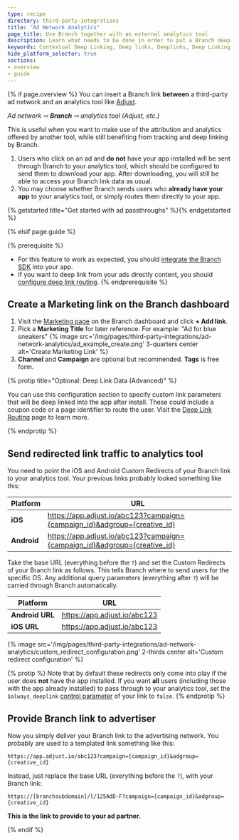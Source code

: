 ```yaml
---
type: recipe
directory: third-party-integrations
title: "Ad Network Analytics"
page_title: Use Branch together with an external analytics tool
description: Learn what needs to be done in order to put a Branch deep link in between a third party ad network and a third party measurement service.
keywords: Contextual Deep Linking, Deep links, Deeplinks, Deep Linking, Deeplinking, Deferred Deep Linking, Deferred Deeplinking, Google App Indexing, Google App Invites, Apple Universal Links, Apple Spotlight Search, Facebook App Links, AppLinks, Deepviews, Deep views, Ad Measurement, third party ad measurement, ad network
hide_platform_selector: true
sections:
- overview
- guide
---
```


{% if page.overview %}
You can insert a Branch link **between** a third-party ad network and an analytics tool like [Adjust](https://www.adjust.com).

_Ad network ⇨ **Branch** ⇨ analytics tool (Adjust, etc.)_

This is useful when you want to make use of the attribution and analytics offered by another tool, while still benefiting from tracking and deep linking by Branch.

1. Users who click on an ad and **do not** have your app installed will be sent through Branch to your analytics tool, which should be configured to send them to download your app. After downloading, you will still be able to access your Branch link data as usual.
1. You may choose whether Branch sends users who **already have your app** to your analytics tool, or simply routes them directly to your app.

{% getstarted title="Get started with ad passthroughs" %}{% endgetstarted %}

{% elsif page.guide %}

{% prerequisite %}
- For this feature to work as expected, you should [integrate the Branch SDK]({{base.url}}/getting-started/sdk-integration-guide) into your app.
- If you want to deep link from your ads directly content, you should [configure deep link routing]({{base.url}}/getting-started/deep-link-routing).
{% endprerequisite %}

## Create a Marketing link on the Branch dashboard

1. Visit the [Marketing page](https://dashboard.branch.io/#/marketing) on the Branch dashboard and click **+ Add link**.
1. Pick a **Marketing Title** for later reference. For example: "Ad for blue sneakers" {% image src='/img/pages/third-party-integrations/ad-network-analytics/ad_example_create.png' 3-quarters center alt='Create Marketing Link' %}
1. **Channel** and **Campaign** are optional but recommended. **Tags** is free form.

{% protip title="Optional: Deep Link Data (Advanced)" %}

You can use this configuration section to specify custom link parameters that will be deep linked into the app after install. These could include a coupon code or a page identifier to route the user. Visit the [Deep Link Routing]({{base.url}}/getting-started/deep-link-routing) page to learn more.

{% endprotip %}

## Send redirected link traffic to analytics tool

You need to point the iOS and Android Custom Redirects of your Branch link to your analytics tool. Your previous links probably looked something like this:

| Platform | URL
| --- | ---
| **iOS** | https://app.adjust.io/abc123?campaign={campaign_id}&adgroup={creative_id}
| **Android** | https://app.adjust.io/abc123?campaign={campaign_id}&adgroup={creative_id}

Take the base URL (everything before the `?`) and set the Custom Redirects of your Branch link as follows. This tells Branch where to send users for the specific OS. Any additional query parameters (everything after `?`) will be carried through Branch automatically.

| Platform | URL
| --- | ---
| **Android URL** | https://app.adjust.io/abc123
| **iOS URL** | https://app.adjust.io/abc123

{% image src='/img/pages/third-party-integrations/ad-network-analytics/custom_redirect_configuration.png' 2-thirds center alt='Custom redirect configuration' %}

{% protip %}
Note that by default these redirects only come into play if the user does **not** have the app installed. If you want **all** users (including those with the app already installed) to pass through to your analytics tool, set the `$always_deeplink` [control parameter]({{base-url}}/getting-started/configuring-links/guide/#link-behavior-customization) of your link to `false`.
{% endprotip %}

## Provide Branch link to advertiser

Now you simply deliver your Branch link to the advertising network. You probably are used to a templated link something like this:

`https://app.adjust.io/abc123?campaign={campaign_id}&adgroup={creative_id}`

Instead, just replace the base URL (everything before the `?`), with your Branch link:

`https://[branchsubdomain]/l/125AdD-F?campaign={campaign_id}&adgroup={creative_id}`

**This is the link to provide to your ad partner.**

{% endif %}